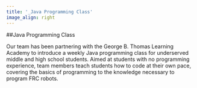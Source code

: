 ```yaml
---
title: '_Java Programming Class'
image_align: right
---
```


##Java Programming Class

Our team has been partnering with the George B. Thomas Learning Academy to introduce a weekly Java programming class for underserved middle and high school students. Aimed at students with no programming experience, team members teach students how to code at their own pace, covering the basics of programming to the knowledge necessary to program FRC robots.
